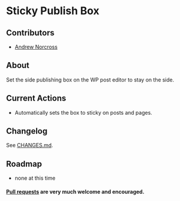Sticky Publish Box
==================

## Contributors
* [Andrew Norcross](https://github.com/norcross)

## About
Set the side publishing box on the WP post editor to stay on the side.

## Current Actions
* Automatically sets the box to sticky on posts and pages.

## Changelog

See [CHANGES.md](CHANGES.md).

## Roadmap
* none at this time

#### [Pull requests](https://github.com/norcross/sticky-publish-box/pulls) are very much welcome and encouraged.
